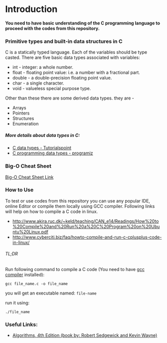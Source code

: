 # Introduction

**You need to have basic understanding of the C programming language to proceed with the codes from this repository.**

### Primitive types and built-in data structures in C
C is a statically typed language. Each of the variables should be type casted.
There are five basic data types associated with variables:
- int - integer: a whole number.
- float - floating point value: i.e. a number with a fractional part.
- double - a double-precision floating point value.
- char - a single character.
- void - valueless special purpose type.

Other than these there are some derived data types. they are -
- Arrays
- Pointers
- Structures
- Enumeration

##### More details about data types in C:
- [C data types - Tutorialspoint](https://www.tutorialspoint.com/cprogramming/c_data_types.htm)
- [C programming data types - programiz](http://www.programiz.com/c-programming/c-data-types)

### Big-O Cheat Sheet


[Big-O Cheat Sheet Link](http://bigocheatsheet.com/)

### How to Use
To test or use codes from this repository you can use any popular IDE, online Editor or compile them locally using GCC compiler.
Following links will help on how to compile a C code in linux.
- http://www.akira.ruc.dk/~keld/teaching/CAN_e14/Readings/How%20to%20Compile%20and%20Run%20a%20C%20Program%20on%20Ubuntu%20Linux.pdf
- http://www.cyberciti.biz/faq/howto-compile-and-run-c-cplusplus-code-in-linux/

###### TL;DR
Run following command to compile a C code (You need to have [gcc compiler](https://help.ubuntu.com/community/InstallingCompilers) installed):

`gcc file_name.c -o file_name`

you will get an executable named: `file-name`

run it using:

`./file_name`

### Useful Links:
* [Algorithms, 4th Edition (book by: Robert Sedgewick and Kevin Wayne)](http://algs4.cs.princeton.edu/home/)
